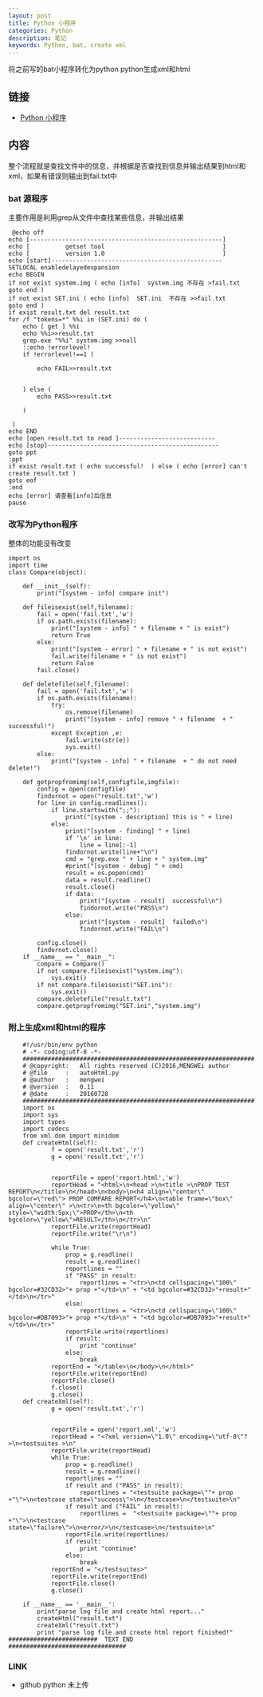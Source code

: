 ```yaml
---
layout: post
title: Python 小程序
categories: Python
description: 笔记
keywords: Python, bat, create xml
---
```


将之前写的bat小程序转化为python
python生成xml和html

## 链接

* [Python 小程序](https://tsbxmw.github.io/2016/11/12/Pyhton-battopython/)

##  内容

  整个流程就是查找文件中的信息，并根据是否查找到信息并输出结果到html和xml，如果有错误则输出到fail.txt中

### bat 源程序

  主要作用是利用grep从文件中查找某些信息，并输出结果

     @echo off
    echo [------------------------------------------------------]
    echo [          getset tool                                 ]
    echo [          version 1.0                                 ]
    echo [start]------------------------------------------------
    SETLOCAL enabledelayedexpansion
    echo BEGIN
    if not exist system.img ( echo [info]  system.img 不存在 >fail.txt
    goto end )
    if not exist SET.ini ( echo [info]  SET.ini  不存在 >>fail.txt
    goto end ) 
    if exist result.txt del result.txt
    for /f "tokens=*" %%i in (SET.ini) do (
        echo [ get ] %%i
        echo %%i>>result.txt
        grep.exe "%%i" system.img >>null
        ::echo !errorlevel!
        if !errorlevel!==1 (
            
            echo FAIL>>result.txt 
            
            
        ) else (
            echo PASS>>result.txt
            
        )
        
     )
    echo END
    echo [open result.txt to read ]---------------------------
    echo [stop]------------------------------------------------
    goto ppt
    :ppt
    if exist result.txt ( echo successful!  ) else ( echo [error] can't create result.txt )
    goto eof
    :end
    echo [error] 请查看[info]后信息
    pause
      

### 改写为Python程序

  整体的功能没有改变

    import os
    import time
    class Compare(object):
        
        def __init__(self):
            print("[system - info] compare init")
        
        def fileisexist(self,filename):
            fail = open('fail.txt','w')
            if os.path.exists(filename):
                print("[system - info] " + filename + " is exist")
                return True
            else:
                print("[system - error] " + filename + " is not exist")
                fail.write(filename + " is not exist")
                return False
            fail.close()
            
        def deletefile(self,filename):
            fail = open('fail.txt','w')
            if os.path.exists(filename):
                try:
                    os.remove(filename)
                    print("[system - info] remove " + filename  + " successful!")
                except Exception ,e:
                    fail.write(str(e))
                    sys.exit()
            else:
                print("[system - info] " + filename  + " do not need delete!")
        
        def getpropfromimg(self,configfile,imgfile):
            config = open(configfile)
            findornot = open("result.txt",'w')
            for line in config.readlines():
                if line.startswith(";;"):
                    print("[system - description] this is " + line)
                else:
                    print("[system - finding] " + line)
                    if '\n' in line:
                        line = line[:-1]
                    findornot.write(line+"\n")
                    cmd = "grep.exe " + line + " system.img"
                    #print("[system - debug] " + cmd)
                    result = os.popen(cmd)
                    data = result.readline()
                    result.close()
                    if data:
                        print("[system - result]  successful\n")
                        findornot.write("PASS\n")
                    else:
                        print("[system - result]  failed\n")
                        findornot.write("FAIL\n")
                          
            config.close()
            findornot.close()
        if __name__ == "__main__":
            compare = Compare()
            if not compare.fileisexist("system.img"):
                sys.exit() 
            if not compare.fileisexist("SET.ini"):
                sys.exit()
            compare.deletefile("result.txt")
            compare.getpropfromimg("SET.ini","system.img")
        
            

### 附上生成xml和html的程序

    
        #!/usr/bin/env python
        # -*- coding:utf-8 -*-
        #################################################################
        # @copyright:   All rights reserved (C)2016,MENGWEi author
        # @file     :   autoHtml.py
        # @author   :   mengwei
        # @version  :   0.11
        # @date     :   20160728
        #################################################################
        import os
        import sys
        import types
        import codecs
        from xml.dom import minidom
        def createHtml(self):
                f = open('result.txt','r')
                g = open('result.txt','r')
                
                
                reportFile = open('report.html','w')
                reportHead = "<html>\n<head >\n<title >\nPROP TEST REPORT\n</title>\n</head>\n<body>\n<h4 align=\"center\" bgcolor=\"red\"> PROP COMPARE REPORT</h4>\n<table frame=\"box\" align=\"center\" >\n<tr>\n<th bgcolor=\"yellow\" style=\"width:5px;\">PROP</th>\n<th bgcolor=\"yellow\">RESULT</th>\n</tr>\n"
                reportFile.write(reportHead)
                reportFile.write("\r\n")
                
                while True:
                    prop = g.readline()
                    result = g.readline()
                    reportlines = ""
                    if "PASS" in result:
                        reportlines = "<tr>\n<td cellspacing=\"100\" bgcolor=#32CD32>"+ prop +"</td>\n" + "<td bgcolor=#32CD32>"+result+"</td>\n</tr>"
                    else:
                        reportlines = "<tr>\n<td cellspacing=\"100\" bgcolor=#DB7093>"+ prop +"</td>\n" + "<td bgcolor=#DB7093>"+result+"</td>\n</tr>"
                    reportFile.write(reportlines)
                    if result:
                        print "continue"
                    else:
                        break
                reportEnd = "</table>\n</body>\n</html>"
                reportFile.write(reportEnd)
                reportFile.close()
                f.close()
                g.close()
        def createXml(self):
                g = open('result.txt','r')
                
                
                reportFile = open('report.xml','w')
                reportHead = "<?xml version=\"1.0\" encoding=\"utf-8\"?>\n<testsuites >\n"
                reportFile.write(reportHead)
                while True:
                    prop = g.readline()
                    result = g.readline()
                    reportlines = ""
                    if result and ("PASS" in result):
                        reportlines = "<testsuite package=\""+ prop +"\">\n<testcase state=\"success\">\n</testcase>\n</testsuite>\n"
                    if result and ("FAIL" in result):
                        reportlines =  "<testsuite package=\""+ prop +"\">\n<testcase state=\"failure\">\n<error/>\n</testcase>\n</testsuite>\n"
                    reportFile.write(reportlines)
                    if result:
                        print "continue"
                    else:
                        break
                reportEnd = "</testsuites>"
                reportFile.write(reportEnd)
                reportFile.close()
                g.close()
                
        if __name__ == '__main__': 
            print"parse log file and create html report..."
            createHtml("result.txt")
            createXml("result.txt")
            print "parse log file and create html report finished!"
    #########################  TEXT END   #################################


### LINK
* github python 未上传
